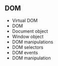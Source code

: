 ## DOM
* Virtual DOM
* DOM
* Document object
* Window object
* DOM manipulations
* DOM selectors
* DOM events
* DOM manipulation
